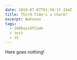 ```yaml
---
date: 2019-07-07T01:58:17.344Z
title: Third Time's a Charm!
excerpt: Wahoooo
tags:
  - 100DaysOfCode
  - test
  - JS
---
```

Here goes nothing!
